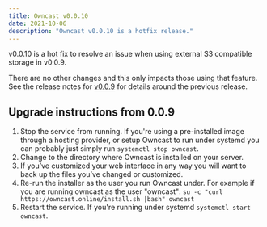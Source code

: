 ```yaml
---
title: Owncast v0.0.10
date: 2021-10-06
description: "Owncast v0.0.10 is a hotfix release."
---
```


v0.0.10 is a hot fix to resolve an issue when using external S3 compatible storage in v0.0.9.

There are no other changes and this only impacts those using that feature.  See the release notes for [v0.0.9](https://github.com/owncast/owncast/releases/tag/v0.0.9) for details around the previous release.

## Upgrade instructions from 0.0.9

1. Stop the service from running. If you're using a pre-installed image through a hosting provider, or setup Owncast to run under systemd you can probably just simply run `systemctl stop owncast`.
1. Change to the directory where Owncast is installed on your server.
1. If you’ve customized your web interface in any way you will want to back up the files you’ve changed or customized.
1. Re-run the installer as the user you run Owncast under. For example if you are running owncast as the user "owncast": `su -c "curl https://owncast.online/install.sh |bash" owncast`
1. Restart the service. If you're running under systemd `systemctl start owncast`.
